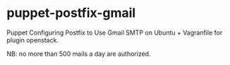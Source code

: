 puppet-postfix-gmail
====================

Puppet Configuring Postfix to Use Gmail SMTP on Ubuntu + Vagranfile for plugin openstack.

NB: no more than 500 mails a day are authorized.
